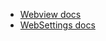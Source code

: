 
- [Webview docs](https://developer.android.com/reference/android/webkit/WebView)
- [WebSettings docs](https://developer.android.com/reference/android/webkit/WebSettings)

